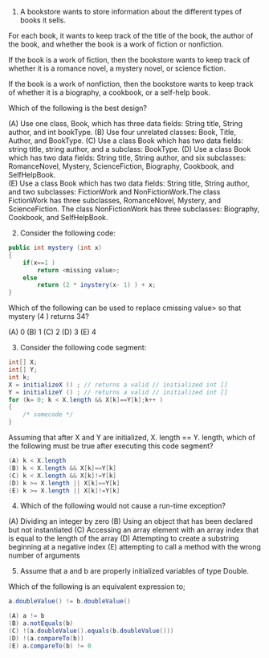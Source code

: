 1. A bookstore wants to store information about the different types of books it sells. 

For each book, it wants to keep track of the title of the book, the author of the book, and whether the book is a work of fiction or nonfiction.

If the book is a work of fiction, then the bookstore wants to keep track of whether it is a romance novel, a mystery novel, or science fiction. 

If the book is a work of nonfiction, then the bookstore wants to keep track of whether it is a biography, a cookbook, or a self-help book. 

Which of the following is the best design? 

(A) Use one class, Book, which has three data fields: String title, String author, and int bookType. 
(B) Use four unrelated classes: Book, Title, Author, and BookType.
(C) Use a class Book which has two data fields: string title, string author, and a subclass: BookType. 
(D) Use a class Book which has two data fields: String title, String author, and six subclasses: RomanceNovel, Mystery, ScienceFiction, Biography, Cookbook, and SelfHelpBook.  
(E) Use a class Book which has two data fields: String title, String author, and two subclasses: FictionWork and NonFictionWork.The class FictionWork has three subclasses, RomanceNovel, Mystery, and ScienceFiction. The class NonFictionWork has three subclasses: Biography, Cookbook, and SelfHelpBook.

2. Consider the following code: 

```java
public int mystery (int x) 
{
    if(x==1 )
        return <missing value>; 
    else 
        return (2 * inystery(x- 1) ) + x; 
}
```
Which of the following can be used to replace cmissing value> so that mystery (4 ) returns 34?

(A) 0 
(B) 1 
(C) 2 
(D) 3 
(E) 4 

3. Consider the following code segment: 

```java
int[] X;
int[] Y;
int k; 
X = initializeX () ; // returns a valid // initialized int []
Y = initializeY () ; // returns a valid // initialized int []
for (k= 0; k < X.length && X[k]==Y[k];k++ )
{
    /* somecode */ 
}
```

Assuming that after X and Y are initialized, X. length == Y. length, which of the following must be true after executing this code segment? 

```java
(A) k < X.length 
(B) k < X.length && X[k]==Y[k] 
(C) k < X.length && X[k]!=Y[k] 
(D) k >= X.length || X[k]==Y[k] 
(E) k >= X.length || X[k]!=Y[k] 
```

4. Which of the following would not cause a run-time exception? 

(A) Dividing an integer by zero 
(B) Using an object that has been declared but not instantiated 
(C) Accessing an array element with an array index that is equal to the length of the array 
(D) Attempting to create a substring beginning at a negative index 
(E) attempting to call a method with the wrong number of arguments 

5. Assume that a and b are properly initialized variables of type Double.

Which of the following is an equivalent expression to; 

```java
a.doubleValue() != b.doubleValue()

(A) a != b
(B) a.notEquals(b)
(C) !(a.doubleValue().equals(b.doubleValue()))
(D) !(a.compareTo(b))
(E) a.compareTo(b) != 0  
```
